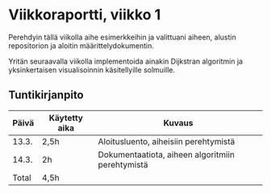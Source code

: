 # Viikkoraportti, viikko 1
Perehdyin tällä viikolla aihe esimerkkeihin ja valittuani aiheen, alustin repositorion ja aloitin määrittelydokumentin. 

Yritän seuraavalla viikolla implementoida ainakin Dijkstran algoritmin ja yksinkertaisen visualisoinnin käsitellyille solmuille.

## Tuntikirjanpito

| Päivä | Käytetty aika | Kuvaus |
| ----- | ------------- | ------ |
| 13.3.  | 2,5h | Aloitusluento, aiheisiin perehtymistä |
| 14.3.  | 2h | Dokumentaatiota, aiheen algoritmiin perehtymistä |
| Total  | 4,5h |  |
